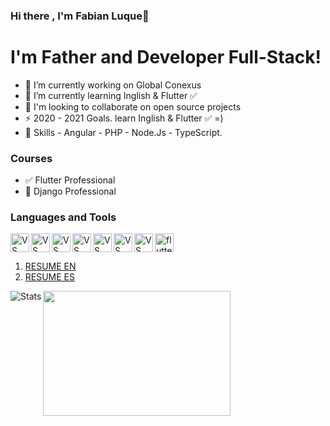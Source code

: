 ### Hi there , I'm Fabian Luque👋

# I'm Father and Developer Full-Stack!

- 🔭 I’m currently working on Global Conexus
- 🌱 I’m currently learning Inglish & Flutter ✅
- 👯 I'm looking to collaborate on open source projects
- ⚡ 2020 - 2021 Goals. learn Inglish & Flutter ✅ =)
- 👾 Skills - Angular - PHP - Node.Js - TypeScript.
### Courses

- ✅ Flutter Professional
- 📝 Django  Professional

### Languages and Tools

<img src="https://cdn.iconscout.com/icon/free/png-256/visual-studio-569577.png" alt="VS" width="30" height="30" align="left" /> 
<img src="https://miro.medium.com/max/256/1*3H6_a9Srb655m3NiqlbbKQ.png" alt="VS" width="30" height="30" align="left"/> 
<img src="https://cdn.iconscout.com/icon/free/png-256/node-js-3-1174937.png" alt="VS" width="30" height="30" align="left" /> 
<img src="https://www.tkssharma.com/static/1bbde74a918ac99b9e7319e041cb62b5/1e586/js.png" alt="VS" width="30" height="30" align="left"/> 
<img src="https://cdn.iconscout.com/icon/free/png-256/php-2038871-1720084.png" alt="VS" width="30" height="30" align="left"/> 
<img src="https://d1q6f0aelx0por.cloudfront.net/product-logos/644d2f15-c5db-4731-a353-ace6235841fa-registry.png" alt="VS" width="30" height="30" align="left"/> 
<img src="https://es.ourcodeworld.com/recursos-publicos/galeria/categorielogo-5c96c3a2d37d6.png" alt="VS" width="30" height="30" align="left"/> 
<img src="https://cdn.iconscout.com/icon/free/png-512/flutter-2038877-1720090.png" alt="flutter" width="30" height="30" /> 

1. [RESUME EN](https://srv-file12.gofile.io/downloadStore/srv-store1/hDfqxd/EN-CURRICULUM-2020.pdf "RESUME ENGLISH")
2. [RESUME ES](https://srv-file12.gofile.io/downloadStore/srv-store1/hDfqxd/CURRICULUM-2020.pdf "CURRICULUM ESPAÑOL")


<img 
  align="left"
  alt="Stats"
  src="https://github-readme-stats.vercel.app/api?username=Fabian-Luque&&Show_icons=true&hide_border=true"
/>


<img 
  align="left"
   width="300" height="200"
  src="https://udemy-certificate.s3.amazonaws.com/image/UC-de4ec191-bf99-4f22-89d9-dae6ed3177d5.jpg?v=1606227474000"
/>
